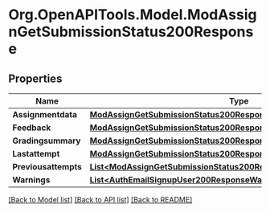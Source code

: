 # Org.OpenAPITools.Model.ModAssignGetSubmissionStatus200Response

## Properties

Name | Type | Description | Notes
------------ | ------------- | ------------- | -------------
**Assignmentdata** | [**ModAssignGetSubmissionStatus200ResponseAssignmentdata**](ModAssignGetSubmissionStatus200ResponseAssignmentdata.md) |  | [optional] 
**Feedback** | [**ModAssignGetSubmissionStatus200ResponseFeedback**](ModAssignGetSubmissionStatus200ResponseFeedback.md) |  | [optional] 
**Gradingsummary** | [**ModAssignGetSubmissionStatus200ResponseGradingsummary**](ModAssignGetSubmissionStatus200ResponseGradingsummary.md) |  | [optional] 
**Lastattempt** | [**ModAssignGetSubmissionStatus200ResponseLastattempt**](ModAssignGetSubmissionStatus200ResponseLastattempt.md) |  | [optional] 
**Previousattempts** | [**List&lt;ModAssignGetSubmissionStatus200ResponsePreviousattemptsInner&gt;**](ModAssignGetSubmissionStatus200ResponsePreviousattemptsInner.md) |  | [optional] 
**Warnings** | [**List&lt;AuthEmailSignupUser200ResponseWarningsInner&gt;**](AuthEmailSignupUser200ResponseWarningsInner.md) |  | [optional] 

[[Back to Model list]](../README.md#documentation-for-models) [[Back to API list]](../README.md#documentation-for-api-endpoints) [[Back to README]](../README.md)

